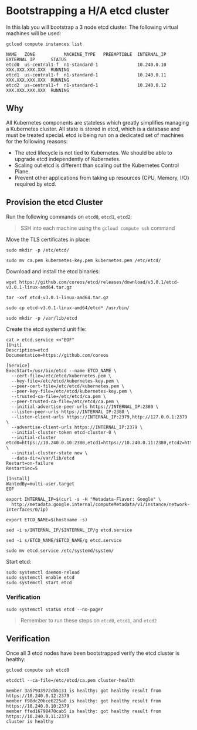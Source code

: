 # Bootstrapping a H/A etcd cluster

In this lab you will bootstrap a 3 node etcd cluster. The following virtual machines will be used:

```
gcloud compute instances list
```

````
NAME   ZONE           MACHINE_TYPE   PREEMPTIBLE  INTERNAL_IP  EXTERNAL_IP      STATUS
etcd0  us-central1-f  n1-standard-1               10.240.0.10  XXX.XXX.XXX.XXX  RUNNING
etcd1  us-central1-f  n1-standard-1               10.240.0.11  XXX.XXX.XXX.XXX  RUNNING
etcd2  us-central1-f  n1-standard-1               10.240.0.12  XXX.XXX.XXX.XXX  RUNNING
````

## Why

All Kubernetes components are stateless which greatly simplifies managing a Kubernetes cluster. All state is stored
in etcd, which is a database and must be treated special. etcd is being run on a dedicated set of machines for the 
following reasons:

* The etcd lifecycle is not tied to Kubernetes. We should be able to upgrade etcd independently of Kubernetes.
* Scaling out etcd is different than scaling out the Kubernetes Control Plane.
* Prevent other applications from taking up resources (CPU, Memory, I/O) required by etcd.

## Provision the etcd Cluster

Run the following commands on `etcd0`, `etcd1`, `etcd2`:

> SSH into each machine using the `gcloud compute ssh` command

Move the TLS certificates in place:

```
sudo mkdir -p /etc/etcd/
```

```
sudo mv ca.pem kubernetes-key.pem kubernetes.pem /etc/etcd/
```

Download and install the etcd binaries:

```
wget https://github.com/coreos/etcd/releases/download/v3.0.1/etcd-v3.0.1-linux-amd64.tar.gz
```

```
tar -xvf etcd-v3.0.1-linux-amd64.tar.gz
```

```
sudo cp etcd-v3.0.1-linux-amd64/etcd* /usr/bin/
```

```
sudo mkdir -p /var/lib/etcd
```

Create the etcd systemd unit file:


```
cat > etcd.service <<"EOF"
[Unit]
Description=etcd
Documentation=https://github.com/coreos

[Service]
ExecStart=/usr/bin/etcd --name ETCD_NAME \
  --cert-file=/etc/etcd/kubernetes.pem \
  --key-file=/etc/etcd/kubernetes-key.pem \
  --peer-cert-file=/etc/etcd/kubernetes.pem \
  --peer-key-file=/etc/etcd/kubernetes-key.pem \
  --trusted-ca-file=/etc/etcd/ca.pem \
  --peer-trusted-ca-file=/etc/etcd/ca.pem \
  --initial-advertise-peer-urls https://INTERNAL_IP:2380 \
  --listen-peer-urls https://INTERNAL_IP:2380 \
  --listen-client-urls https://INTERNAL_IP:2379,http://127.0.0.1:2379 \
  --advertise-client-urls https://INTERNAL_IP:2379 \
  --initial-cluster-token etcd-cluster-0 \
  --initial-cluster etcd0=https://10.240.0.10:2380,etcd1=https://10.240.0.11:2380,etcd2=https://10.240.0.12:2380 \
  --initial-cluster-state new \
  --data-dir=/var/lib/etcd
Restart=on-failure
RestartSec=5

[Install]
WantedBy=multi-user.target
EOF
```

```
export INTERNAL_IP=$(curl -s -H "Metadata-Flavor: Google" \
  http://metadata.google.internal/computeMetadata/v1/instance/network-interfaces/0/ip)
```

```
export ETCD_NAME=$(hostname -s)
```

```
sed -i s/INTERNAL_IP/$INTERNAL_IP/g etcd.service
```

```
sed -i s/ETCD_NAME/$ETCD_NAME/g etcd.service
```

```
sudo mv etcd.service /etc/systemd/system/
```

Start etcd:

```
sudo systemctl daemon-reload
sudo systemctl enable etcd
sudo systemctl start etcd
```


### Verification

```
sudo systemctl status etcd --no-pager
```

> Remember to run these steps on `etcd0`, `etcd1`, and `etcd2`

## Verification

Once all 3 etcd nodes have been bootstrapped verify the etcd cluster is healthy:

```
gcloud compute ssh etcd0
```

```
etcdctl --ca-file=/etc/etcd/ca.pem cluster-health
```

```
member 3a57933972cb5131 is healthy: got healthy result from https://10.240.0.12:2379
member f98dc20bce6225a0 is healthy: got healthy result from https://10.240.0.10:2379
member ffed16798470cab5 is healthy: got healthy result from https://10.240.0.11:2379
cluster is healthy
```